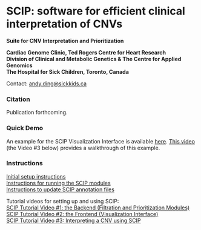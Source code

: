# SCIP: software for efficient clinical interpretation of CNVs
**Suite for CNV Interpretation and Prioritization**

**Cardiac Genome Clinic, Ted Rogers Centre for Heart Research<br>
Division of Clinical and Metabolic Genetics & The Centre for Applied Genomics<br>
The Hospital for Sick Children, Toronto, Canada**

Contact: andy.ding@sickkids.ca

### Citation
Publication forthcoming.

### Quick Demo
An example for the SCIP Visualization Interface is available <a href='https://github.com/qd29/SCIP/blob/main/SCIP_example.zip'>here</a>. <a href='https://www.youtube.com/watch?v=YAmbV1qCzv0'>This video</a> (the Video #3 below) provides a walkthrough of this example.

### Instructions
<a href='https://github.com/qd29/SCIP/blob/main/setup_instructions.md'>Initial setup instructions</a><br>
<a href='https://github.com/qd29/SCIP/blob/main/usage_instructions.md'>Instructions for running the SCIP modules</a><br>
<a href='https://github.com/qd29/SCIP/blob/main/update_instructions.md'>Instructions to update SCIP annotation files</a>

Tutorial videos for setting up and using SCIP:<br>
<a href='https://www.youtube.com/watch?v=euD-TETqIas'>SCIP Tutorial Video #1: the Backend (Filtration and Prioritization Modules)</a><br>
<a href='https://www.youtube.com/watch?v=FBKKrtifnfY'>SCIP Tutorial Video #2: the Frontend (Visualization Interface)</a><br>
<a href='https://www.youtube.com/watch?v=YAmbV1qCzv0'>SCIP Tutorial Video #3: Interpreting a CNV using SCIP</a><br>
